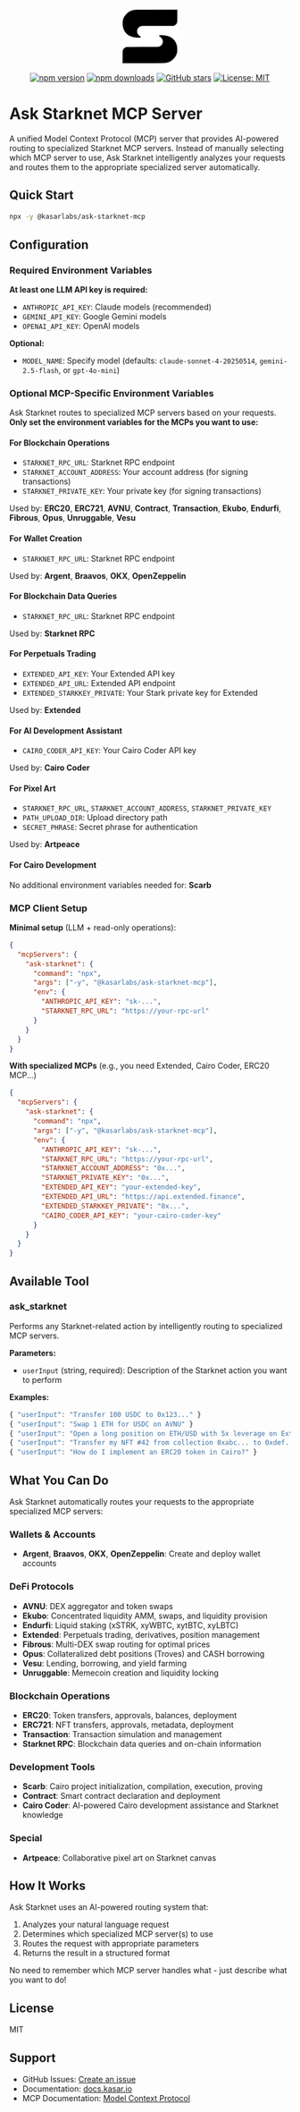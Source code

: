 <div align="center">
  <picture>
    <source media="(prefers-color-scheme: dark)" srcset="https://github.com/KasarLabs/brand/blob/main/projects/snak/snak_logo_white_bg_alpha.png?raw=true">
    <img src="https://github.com/KasarLabs/brand/blob/main/projects/snak/snak_logo_black_bg_alpha.png?raw=true" width="100" alt="Ask Starknet Logo">
  </picture>

[![npm version](https://img.shields.io/npm/v/@kasarlabs/ask-starknet-mcp.svg)](https://www.npmjs.com/package/@kasarlabs/ask-starknet-mcp)
[![npm downloads](https://img.shields.io/npm/dm/@kasarlabs/ask-starknet-mcp.svg)](https://www.npmjs.com/package/@kasarlabs/ask-starknet-mcp)
[![GitHub stars](https://img.shields.io/github/stars/kasarlabs/ask-starknet.svg)](https://github.com/kasarlabs/ask-starknet/stargazers)
[![License: MIT](https://img.shields.io/badge/License-MIT-yellow.svg)](https://opensource.org/licenses/MIT)

</div>

# Ask Starknet MCP Server

A unified Model Context Protocol (MCP) server that provides AI-powered routing to specialized Starknet MCP servers. Instead of manually selecting which MCP server to use, Ask Starknet intelligently analyzes your requests and routes them to the appropriate specialized server automatically.

## Quick Start

```bash
npx -y @kasarlabs/ask-starknet-mcp
```

## Configuration

### Required Environment Variables

**At least one LLM API key is required:**

- `ANTHROPIC_API_KEY`: Claude models (recommended)
- `GEMINI_API_KEY`: Google Gemini models
- `OPENAI_API_KEY`: OpenAI models

**Optional:**

- `MODEL_NAME`: Specify model (defaults: `claude-sonnet-4-20250514`, `gemini-2.5-flash`, or `gpt-4o-mini`)

### Optional MCP-Specific Environment Variables

Ask Starknet routes to specialized MCP servers based on your requests. **Only set the environment variables for the MCPs you want to use:**

#### For Blockchain Operations

- `STARKNET_RPC_URL`: Starknet RPC endpoint
- `STARKNET_ACCOUNT_ADDRESS`: Your account address (for signing transactions)
- `STARKNET_PRIVATE_KEY`: Your private key (for signing transactions)

Used by: **ERC20**, **ERC721**, **AVNU**, **Contract**, **Transaction**, **Ekubo**, **Endurfi**, **Fibrous**, **Opus**, **Unruggable**, **Vesu**

#### For Wallet Creation

- `STARKNET_RPC_URL`: Starknet RPC endpoint

Used by: **Argent**, **Braavos**, **OKX**, **OpenZeppelin**

#### For Blockchain Data Queries

- `STARKNET_RPC_URL`: Starknet RPC endpoint

Used by: **Starknet RPC**

#### For Perpetuals Trading

- `EXTENDED_API_KEY`: Your Extended API key
- `EXTENDED_API_URL`: Extended API endpoint
- `EXTENDED_STARKKEY_PRIVATE`: Your Stark private key for Extended

Used by: **Extended**

#### For AI Development Assistant

- `CAIRO_CODER_API_KEY`: Your Cairo Coder API key

Used by: **Cairo Coder**

#### For Pixel Art

- `STARKNET_RPC_URL`, `STARKNET_ACCOUNT_ADDRESS`, `STARKNET_PRIVATE_KEY`
- `PATH_UPLOAD_DIR`: Upload directory path
- `SECRET_PHRASE`: Secret phrase for authentication

Used by: **Artpeace**

#### For Cairo Development

No additional environment variables needed for: **Scarb**

### MCP Client Setup

**Minimal setup** (LLM + read-only operations):

```json
{
  "mcpServers": {
    "ask-starknet": {
      "command": "npx",
      "args": ["-y", "@kasarlabs/ask-starknet-mcp"],
      "env": {
        "ANTHROPIC_API_KEY": "sk-...",
        "STARKNET_RPC_URL": "https://your-rpc-url"
      }
    }
  }
}
```

**With specialized MCPs** (e.g., you need Extended, Cairo Coder, ERC20 MCP...)

```json
{
  "mcpServers": {
    "ask-starknet": {
      "command": "npx",
      "args": ["-y", "@kasarlabs/ask-starknet-mcp"],
      "env": {
        "ANTHROPIC_API_KEY": "sk-...",
        "STARKNET_RPC_URL": "https://your-rpc-url",
        "STARKNET_ACCOUNT_ADDRESS": "0x...",
        "STARKNET_PRIVATE_KEY": "0x...",
        "EXTENDED_API_KEY": "your-extended-key",
        "EXTENDED_API_URL": "https://api.extended.finance",
        "EXTENDED_STARKKEY_PRIVATE": "0x...",
        "CAIRO_CODER_API_KEY": "your-cairo-coder-key"
      }
    }
  }
}
```

## Available Tool

### ask_starknet

Performs any Starknet-related action by intelligently routing to specialized MCP servers.

**Parameters:**

- `userInput` (string, required): Description of the Starknet action you want to perform

**Examples:**

```typescript
{ "userInput": "Transfer 100 USDC to 0x123..." }
{ "userInput": "Swap 1 ETH for USDC on AVNU" }
{ "userInput": "Open a long position on ETH/USD with 5x leverage on Extended" }
{ "userInput": "Transfer my NFT #42 from collection 0xabc... to 0xdef..." }
{ "userInput": "How do I implement an ERC20 token in Cairo?" }
```

## What You Can Do

Ask Starknet automatically routes your requests to the appropriate specialized MCP servers:

### Wallets & Accounts

- **Argent**, **Braavos**, **OKX**, **OpenZeppelin**: Create and deploy wallet accounts

### DeFi Protocols

- **AVNU**: DEX aggregator and token swaps
- **Ekubo**: Concentrated liquidity AMM, swaps, and liquidity provision
- **Endurfi**: Liquid staking (xSTRK, xyWBTC, xytBTC, xyLBTC)
- **Extended**: Perpetuals trading, derivatives, position management
- **Fibrous**: Multi-DEX swap routing for optimal prices
- **Opus**: Collateralized debt positions (Troves) and CASH borrowing
- **Vesu**: Lending, borrowing, and yield farming
- **Unruggable**: Memecoin creation and liquidity locking

### Blockchain Operations

- **ERC20**: Token transfers, approvals, balances, deployment
- **ERC721**: NFT transfers, approvals, metadata, deployment
- **Transaction**: Transaction simulation and management
- **Starknet RPC**: Blockchain data queries and on-chain information

### Development Tools

- **Scarb**: Cairo project initialization, compilation, execution, proving
- **Contract**: Smart contract declaration and deployment
- **Cairo Coder**: AI-powered Cairo development assistance and Starknet knowledge

### Special

- **Artpeace**: Collaborative pixel art on Starknet canvas

## How It Works

Ask Starknet uses an AI-powered routing system that:

1. Analyzes your natural language request
2. Determines which specialized MCP server(s) to use
3. Routes the request with appropriate parameters
4. Returns the result in a structured format

No need to remember which MCP server handles what - just describe what you want to do!

## License

MIT

## Support

- GitHub Issues: [Create an issue](https://github.com/kasarlabs/ask-starknet/issues)
- Documentation: [docs.kasar.io](https://docs.kasar.io)
- MCP Documentation: [Model Context Protocol](https://modelcontextprotocol.io/)
